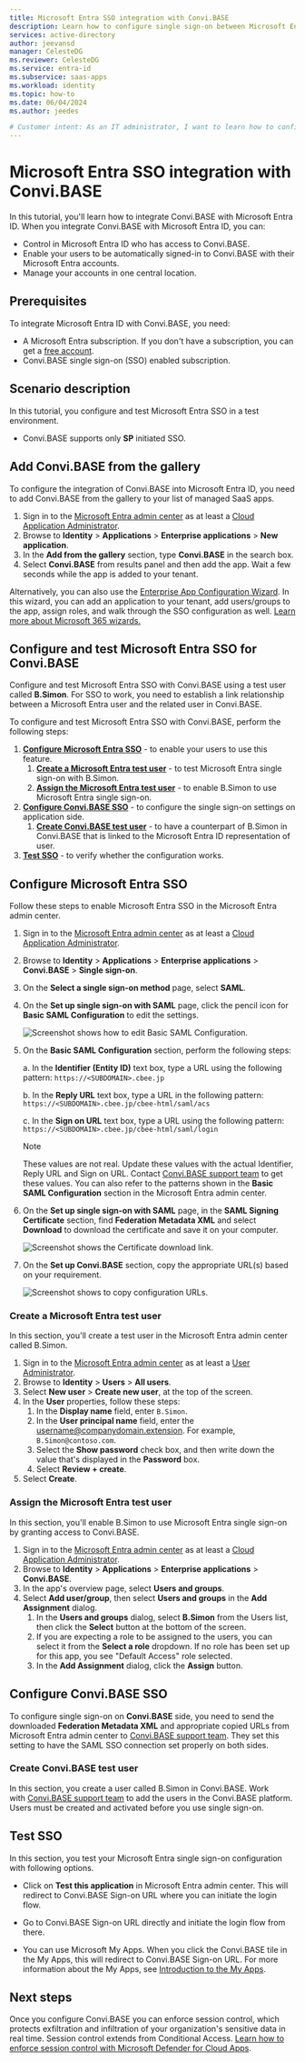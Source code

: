 ```yaml
---
title: Microsoft Entra SSO integration with Convi.BASE
description: Learn how to configure single sign-on between Microsoft Entra ID and Convi.BASE.
services: active-directory
author: jeevansd
manager: CelesteDG
ms.reviewer: CelesteDG
ms.service: entra-id
ms.subservice: saas-apps
ms.workload: identity
ms.topic: how-to
ms.date: 06/04/2024
ms.author: jeedes

# Customer intent: As an IT administrator, I want to learn how to configure single sign-on between Microsoft Entra ID and Directory Services so that I can control who has access to Directory Services, enable automatic sign-in with Microsoft Entra accounts, and manage my accounts in one central location.
---
```


# Microsoft Entra SSO integration with Convi.BASE

In this tutorial, you'll learn how to integrate Convi.BASE with Microsoft Entra ID. When you integrate Convi.BASE with Microsoft Entra ID, you can:

* Control in Microsoft Entra ID who has access to Convi.BASE.
* Enable your users to be automatically signed-in to Convi.BASE with their Microsoft Entra accounts.
* Manage your accounts in one central location.

## Prerequisites

To integrate Microsoft Entra ID with Convi.BASE, you need:

* A Microsoft Entra subscription. If you don't have a subscription, you can get a [free account](https://azure.microsoft.com/free/).
* Convi.BASE single sign-on (SSO) enabled subscription.

## Scenario description

In this tutorial, you configure and test Microsoft Entra SSO in a test environment.

* Convi.BASE supports only **SP** initiated SSO.

## Add Convi.BASE from the gallery

To configure the integration of Convi.BASE into Microsoft Entra ID, you need to add Convi.BASE from the gallery to your list of managed SaaS apps.

1. Sign in to the [Microsoft Entra admin center](https://entra.microsoft.com) as at least a [Cloud Application Administrator](~/identity/role-based-access-control/permissions-reference.md#cloud-application-administrator).
1. Browse to **Identity** > **Applications** > **Enterprise applications** > **New application**.
1. In the **Add from the gallery** section, type **Convi.BASE** in the search box.
1. Select **Convi.BASE** from results panel and then add the app. Wait a few seconds while the app is added to your tenant.

Alternatively, you can also use the [Enterprise App Configuration Wizard](https://portal.office.com/AdminPortal/home?Q=Docs#/azureadappintegration). In this wizard, you can add an application to your tenant, add users/groups to the app, assign roles, and walk through the SSO configuration as well. [Learn more about Microsoft 365 wizards.](/microsoft-365/admin/misc/azure-ad-setup-guides)

## Configure and test Microsoft Entra SSO for Convi.BASE

Configure and test Microsoft Entra SSO with Convi.BASE using a test user called **B.Simon**. For SSO to work, you need to establish a link relationship between a Microsoft Entra user and the related user in Convi.BASE.

To configure and test Microsoft Entra SSO with Convi.BASE, perform the following steps:

1. **[Configure Microsoft Entra SSO](#configure-microsoft-entra-sso)** - to enable your users to use this feature.
    1. **[Create a Microsoft Entra test user](#create-a-microsoft-entra-test-user)** - to test Microsoft Entra single sign-on with B.Simon.
    1. **[Assign the Microsoft Entra test user](#assign-the-microsoft-entra-test-user)** - to enable B.Simon to use Microsoft Entra single sign-on.
1. **[Configure Convi.BASE SSO](#configure-convibase-sso)** - to configure the single sign-on settings on application side.
    1. **[Create Convi.BASE test user](#create-convibase-test-user)** - to have a counterpart of B.Simon in Convi.BASE that is linked to the Microsoft Entra ID representation of user.
1. **[Test SSO](#test-sso)** - to verify whether the configuration works.

## Configure Microsoft Entra SSO

Follow these steps to enable Microsoft Entra SSO in the Microsoft Entra admin center.

1. Sign in to the [Microsoft Entra admin center](https://entra.microsoft.com) as at least a [Cloud Application Administrator](~/identity/role-based-access-control/permissions-reference.md#cloud-application-administrator).
1. Browse to **Identity** > **Applications** > **Enterprise applications** > **Convi.BASE** > **Single sign-on**.
1. On the **Select a single sign-on method** page, select **SAML**.
1. On the **Set up single sign-on with SAML** page, click the pencil icon for **Basic SAML Configuration** to edit the settings.

   ![Screenshot shows how to edit Basic SAML Configuration.](common/edit-urls.png "Basic Configuration")

1. On the **Basic SAML Configuration** section, perform the following steps:

    a. In the **Identifier (Entity ID)** text box, type a URL using the following pattern:
    `https://<SUBDOMAIN>.cbee.jp`

    b. In the **Reply URL** text box, type a URL in the following pattern:
    ` https://<SUBDOMAIN>.cbee.jp/cbee-html/saml/acs `

    c. In the **Sign on URL** text box, type a URL using the following pattern:
    `https://<SUBDOMAIN>.cbee.jp/cbee-html/saml/login`

	> [!NOTE]
	> These values are not real. Update these values with the actual Identifier, Reply URL and Sign on URL. Contact [Convi.BASE support team](mailto:helpcenter@convibase.co.jp) to get these values. You can also refer to the patterns shown in the **Basic SAML Configuration** section in the Microsoft Entra admin center.

1. On the **Set up single sign-on with SAML** page, in the **SAML Signing Certificate** section, find **Federation Metadata XML** and select **Download** to download the certificate and save it on your computer.

	![Screenshot shows the Certificate download link.](common/metadataxml.png "Certificate")

1. On the **Set up Convi.BASE** section, copy the appropriate URL(s) based on your requirement.

	![Screenshot shows to copy configuration URLs.](common/copy-configuration-urls.png "Metadata")

### Create a Microsoft Entra test user

In this section, you'll create a test user in the Microsoft Entra admin center called B.Simon.

1. Sign in to the [Microsoft Entra admin center](https://entra.microsoft.com) as at least a [User Administrator](~/identity/role-based-access-control/permissions-reference.md#user-administrator).
1. Browse to **Identity** > **Users** > **All users**.
1. Select **New user** > **Create new user**, at the top of the screen.
1. In the **User** properties, follow these steps:
   1. In the **Display name** field, enter `B.Simon`.  
   1. In the **User principal name** field, enter the username@companydomain.extension. For example, `B.Simon@contoso.com`.
   1. Select the **Show password** check box, and then write down the value that's displayed in the **Password** box.
   1. Select **Review + create**.
1. Select **Create**.

### Assign the Microsoft Entra test user

In this section, you'll enable B.Simon to use Microsoft Entra single sign-on by granting access to Convi.BASE.

1. Sign in to the [Microsoft Entra admin center](https://entra.microsoft.com) as at least a [Cloud Application Administrator](~/identity/role-based-access-control/permissions-reference.md#cloud-application-administrator).
1. Browse to **Identity** > **Applications** > **Enterprise applications** > **Convi.BASE**.
1. In the app's overview page, select **Users and groups**.
1. Select **Add user/group**, then select **Users and groups** in the **Add Assignment** dialog.
   1. In the **Users and groups** dialog, select **B.Simon** from the Users list, then click the **Select** button at the bottom of the screen.
   1. If you are expecting a role to be assigned to the users, you can select it from the **Select a role** dropdown. If no role has been set up for this app, you see "Default Access" role selected.
   1. In the **Add Assignment** dialog, click the **Assign** button.

## Configure Convi.BASE SSO

To configure single sign-on on **Convi.BASE** side, you need to send the downloaded **Federation Metadata XML** and appropriate copied URLs from Microsoft Entra admin center to [Convi.BASE support team](mailto:helpcenter@convibase.co.jp). They set this setting to have the SAML SSO connection set properly on both sides.

### Create Convi.BASE test user

In this section, you create a user called B.Simon in Convi.BASE. Work with [Convi.BASE support team](mailto:helpcenter@convibase.co.jp) to add the users in the Convi.BASE platform. Users must be created and activated before you use single sign-on.

## Test SSO 

In this section, you test your Microsoft Entra single sign-on configuration with following options.
 
* Click on **Test this application** in Microsoft Entra admin center. This will redirect to Convi.BASE Sign-on URL where you can initiate the login flow.
 
* Go to Convi.BASE Sign-on URL directly and initiate the login flow from there.
 
* You can use Microsoft My Apps. When you click the Convi.BASE tile in the My Apps, this will redirect to Convi.BASE Sign-on URL. For more information about the My Apps, see [Introduction to the My Apps](https://support.microsoft.com/account-billing/sign-in-and-start-apps-from-the-my-apps-portal-2f3b1bae-0e5a-4a86-a33e-876fbd2a4510).

## Next steps

Once you configure Convi.BASE you can enforce session control, which protects exfiltration and infiltration of your organization's sensitive data in real time. Session control extends from Conditional Access. [Learn how to enforce session control with Microsoft Defender for Cloud Apps](/cloud-app-security/proxy-deployment-any-app).